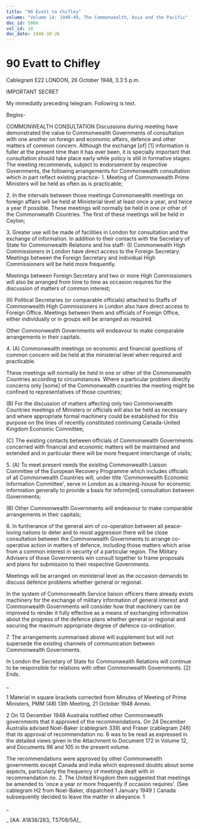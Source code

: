 ```yaml
---
title: "90 Evatt to Chifley"
volume: "Volume 14: 1948-49, The Commonwealth, Asia and the Pacific"
doc_id: 5866
vol_id: 14
doc_date: 1948-10-26
---
```


# 90 Evatt to Chifley

Cablegram E22 LONDON, 26 October 1948, 3.3 5 p.m.

IMPORTANT SECRET

My immediatly preceding telegram. Following is text.

Begins-

COMMONWEALTH CONSULTATION Discussions during meeting have demonstrated the value to Commonwealth Governments of consultation with one another on foreign and economic affairs, defence and other matters of common concern. Although the exchange [of] [1] information is fuller at the present time than it has ever been, it is specially important that consultation should take place early while policy is still in formative stages. The meeting recommends, subject to endorsement by respective Governments, the following arrangements for Commonwealth consultation which in part reflect existing practice- 1. Meeting of Commonwealth Prime Ministers will be held as often as is practicable;

2\. In the intervals between those meetings Commonwealth meetings on foreign affairs will be held at Ministerial level at least once a year, and twice a year if possible. These meetings will normally be held in one or other of the Commonwealth Countries. The first of these meetings will be held in Ceylon;

3\. Greater use will be made of facilities in London for consultation and the exchange of information. In addition to their contacts with the Secretary of State for Commonwealth Relations and his staff- (I) Commonwealth High Commissioners in London have direct access to the Foreign Secretary. Meetings between the Foreign Secretary and individual High Commissioners will be held more frequently.

Meetings between Foreign Secretary and two or more High Commissioners will also be arranged from time to time as occasion requires for the discussion of matters of common interest;

(II) Political Secretaries (or comparable officials) attached to Staffs of Commonwealth High Commissioners in London also have direct access to Foreign Office. Meetings between them and officials of Foreign Office, either individually or in groups will be arranged as required.

Other Commonwealth Governments will endeavour to make comparable arrangements in their capitals.

4\. (A) Commonwealth meetings on economic and financial questions of common concern will be held at the ministerial level when required and practicable.

These meetings will normally be held in one or other of the Commonwealth Countries according to circumstances. Where a particular problem directly concerns only [some] of the Commonwealth countries the meeting might be confined to representatives of those countries;

(B) For the discussion of matters affecting only two Commonwealth Countries meetings of Ministers or officials will also be held as necessary and where appropriate formal machinery could be established for this purpose on the lines of recently constituted continuing Canada-United Kingdom Economic Committee;

(C) The existing contacts between officials of Commonwealth Governments concerned with financial and economic matters will be maintained and extended and in particular there will be more frequent interchange of visits;

5\. (A) To meet present needs the existing Commonwealth Liaison Committee of the European Recovery Programme which includes officials of all Commonwealth Countries will, under title 'Commonwealth Economic Information Committee', serve in London as a clearing-house for economic information generally to provide a basis for inform[ed] consultation between Governments;

(B) Other Commonwealth Governments will endeavour to make comparable arrangements in their capitals;

6\. In furtherance of the general aim of co-operation between all peace-loving nations to deter and to resist aggression there will be close consultation between the Commonwealth Governments to arrange co-operative action in matters of defence, including those matters which arise from a common interest in security of a particular region. The Military Advisers of those Governments win consult together to frame proposals and plans for submission to their respective Governments.

Meetings will be arranged on ministerial level as the occasion demands to discuss defence problems whether general or regional.

In the system of Commonwealth Service liaison officers there already exists machinery for the exchange of military information of general interest and Commonwealth Governments will consider how that machinery can be improved to render it fully effective as a means of exchanging information about the progress of the defence plans whether general or regional and securing the maximum appropriate degree of defence co-ordination.

7\. The arrangements summarised above will supplement but will not supersede the existing channels of communication between Commonwealth Governments.

In London the Secretary of State for Commonwealth Relations will continue to be responsible for relations with other Commonwealth Governments. [2] Ends.

_

1 Material in square brackets corrected from Minutes of Meeting of Prime Ministers, PMM (48) 13th Meeting, 21 October 1948 Annex.

2 On 13 December 1948 Australia notified other Commonwealth governments that it approved of the recommendations. On 24 December Australia advised Noel-Baker (cablegram 339) and Fraser (cablegram 246) that its approval of recommendation no. 6 was to be read as expressed in the detailed views given in the Attachment to Document 172 in Volume 12, and Documents 98 and 105 in the present volume.

The recommendations were approved by other Commonwealth governments except Canada and India which expressed doubts about some aspects, particularly the frequency of meetings dealt with in recommendation no. 2. The United Kingdom then suggested that meetings be amended to 'once a year or more frequently if occasion requires'. (See cablegram H2 from Noel-Baker, dispatched 1 January 1949 ) Canada subsequently decided to leave the matter in abeyance. 1

_

_ [AA: A1838/283, TS708/5A]_
